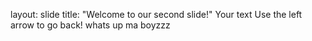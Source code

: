 layout: slide
title: "Welcome to our second slide!"
Your text
Use the left arrow to go back!
whats up ma boyzzz
